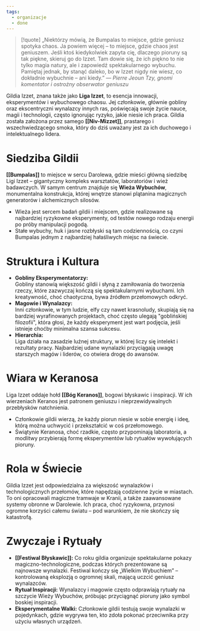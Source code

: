 ```yaml
---
tags:
  - organizacje
  - done
---
```

>[!quote] „Niektórzy mówią, że Bumpalas to miejsce, gdzie geniusz spotyka chaos. Ja powiem więcej – to miejsce, gdzie chaos jest geniuszem. Jeśli ktoś kiedykolwiek zapyta cię, dlaczego pioruny są tak piękne, skieruj go do Izzet. Tam dowie się, że ich piękno to nie tylko magia natury, ale i zapowiedź spektakularnego wybuchu. Pamiętaj jednak, by stanąć daleko, bo w Izzet nigdy nie wiesz, co dokładnie wybuchnie – ani kiedy.”
>— _Pierre Jeoun Tzy, gnomi komentator i ostrożny obserwator geniuszu_

Gildia Izzet, znana także jako **Liga Izzet**, to esencja innowacji, eksperymentów i wybuchowego chaosu. Jej członkowie, głównie gobliny oraz ekscentryczni wynalazcy innych ras, poświęcają swoje życie nauce, magii i technologii, często ignorując ryzyko, jakie niesie ich praca. Gildia została założona przez samego **[[Niv-Mizzet]]**, prastarego i wszechwiedzącego smoka, który do dziś uważany jest za ich duchowego i intelektualnego lidera.
# Siedziba Gildii
**[[Bumpalas]]** to miejsce w sercu Darolewa, gdzie mieści główną siedzibę Ligi Izzet – gigantyczny kompleks warsztatów, laboratoriów i wież badawczych. W samym centrum znajduje się **Wieża Wybuchów**, monumentalna konstrukcja, której wnętrze stanowi plątanina magicznych generatorów i alchemicznych silosów.
- Wieża jest sercem badań gildii i miejscem, gdzie realizowane są najbardziej ryzykowne eksperymenty, od testów nowego rodzaju energii po próby manipulacji pogodą.
- Stałe wybuchy, huk i jasne rozbłyski są tam codziennością, co czyni Bumpalas jednym z najbardziej hałaśliwych miejsc na świecie.
# Struktura i Kultura
- **Gobliny Eksperymentatorzy:**  
    Gobliny stanowią większość gildii i słyną z zamiłowania do tworzenia rzeczy, które zazwyczaj kończą się spektakularnymi wybuchami. Ich kreatywność, choć chaotyczna, bywa źródłem przełomowych odkryć.
- **Magowie i Wynalazcy:**  
    Inni członkowie, w tym ludzie, elfy czy nawet krasnoludy, skupiają się na bardziej wyrafinowanych projektach, choć często ulegają "goblińskiej filozofii", która głosi, że każdy eksperyment jest wart podjęcia, jeśli istnieje choćby minimalna szansa sukcesu.
- **Hierarchia:**  
    Liga działa na zasadzie luźnej struktury, w której liczy się intelekt i rezultaty pracy. Najbardziej udane wynalazki przyciągają uwagę starszych magów i liderów, co otwiera drogę do awansów.
# Wiara w Keranosa

Liga Izzet oddaje hołd **[[Bóg Keranos]]**, bogowi błyskawic i inspiracji. W ich wierzeniach Keranos jest patronem geniuszu i nieprzewidywalnych przebłysków natchnienia.
- Członkowie gildii wierzą, że każdy piorun niesie w sobie energię i ideę, którą można uchwycić i przekształcić w coś przełomowego.
- Świątynie Keranosa, choć rzadkie, często przypominają laboratoria, a modlitwy przybierają formę eksperymentów lub rytuałów wywołujących pioruny.
# Rola w Świecie
Gildia Izzet jest odpowiedzialna za większość wynalazków i technologicznych przełomów, które napędzają codzienne życie w miastach. To oni opracowali magiczne tramwaje w Kranii, a także zaawansowane systemy obronne w Darolewie. Ich praca, choć ryzykowna, przynosi ogromne korzyści całemu światu – pod warunkiem, że nie skończy się katastrofą.
# Zwyczaje i Rytuały
- **[[Festiwal Błyskawic]]:** Co roku gildia organizuje spektakularne pokazy magiczno-technologiczne, podczas których prezentowane są najnowsze wynalazki. Festiwal kończy się „Wielkim Wybuchiem” – kontrolowaną eksplozją o ogromnej skali, mającą uczcić geniusz wynalazców.
- **Rytuał Inspiracji:** Wynalazcy i magowie często odprawiają rytuały na szczycie Wieży Wybuchów, próbując przyciągnąć pioruny jako symbol boskiej inspiracji.
- **Eksperymentalne Walki:** Członkowie gildii testują swoje wynalazki w pojedynkach, gdzie wygrywa ten, kto zdoła pokonać przeciwnika przy użyciu własnych urządzeń.